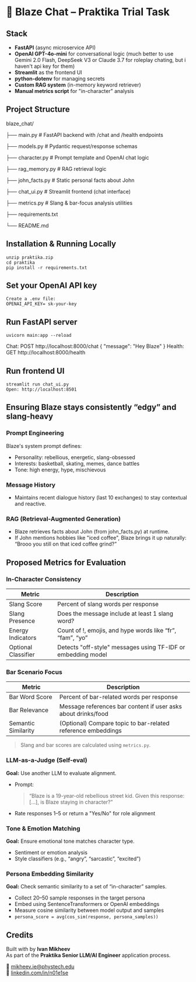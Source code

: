 # 🍻 Blaze Chat – Praktika Trial Task

## Stack

- **FastAPI** (async microservice API)
- **OpenAI GPT-4o-mini** for conversational logic (much better to use Gemini 2.0 Flash,  DeepSeek V3 or Claude 3.7 for roleplay chating, but i haven't api key for them)
- **Streamlit** as the frontend UI
- **python-dotenv** for managing secrets
- **Custom RAG system** (in-memory keyword retriever)
- **Manual metrics script** for "in-character" analysis

## Project Structure

blaze_chat/ 

├── main.py # FastAPI backend with /chat and /health endpoints 

├── models.py # Pydantic request/response schemas 

├── character.py # Prompt template and OpenAI chat logic 

├── rag_memory.py # RAG retrieval logic 

├── john_facts.py # Static personal facts about John 

├── chat_ui.py # Streamlit frontend (chat interface) 

├── metrics.py # Slang & bar-focus analysis utilities 

├── requirements.txt 

└── README.md

## Installation & Running Locally
    unzip praktika.zip
    cd praktika
    pip install -r requirements.txt


## Set your OpenAI API key
    Create a .env file:
    OPENAI_API_KEY= sk-your-key


## Run FastAPI server
    uvicorn main:app --reload

Chat: POST http://localhost:8000/chat { "message": "Hey Blaze" }
Health: GET http://localhost:8000/health

## Run frontend UI
    streamlit run chat_ui.py
    Open: http://localhost:8501


## Ensuring Blaze stays consistently “edgy” and slang-heavy

### Prompt Engineering
Blaze's system prompt defines:
- Personality: rebellious, energetic, slang-obsessed
- Interests: basketball, skating, memes, dance battles
- Tone: high energy, hype, mischievous

### Message History
- Maintains recent dialogue history (last 10 exchanges) to stay contextual and reactive.

### RAG (Retrieval-Augmented Generation)
- Blaze retrieves facts about John (from john_facts.py) at runtime.
- If John mentions hobbies like "iced coffee", Blaze brings it up naturally:
“Brooo you still on that iced coffee grind?”


## Proposed Metrics for Evaluation

### In-Character Consistency

| Metric              | Description                                                    |
|---------------------|----------------------------------------------------------------|
| Slang Score         | Percent of slang words per response                            |
| Slang Presence      | Does the message include at least 1 slang word?                |
| Energy Indicators   | Count of !, emojis, and hype words like “fr”, “fam”, “yo”      |
| Optional Classifier | Detects "off-style" messages using TF-IDF or embedding model   |

### Bar Scenario Focus

| Metric              | Description                                                    |
|---------------------|----------------------------------------------------------------|
| Bar Word Score      | Percent of bar-related words per response                      |
| Bar Relevance       | Message references bar content if user asks about drinks/food  |
| Semantic Similarity | (Optional) Compare topic to bar-related reference embeddings   |


> Slang and bar scores are calculated using `metrics.py`.

### **LLM-as-a-Judge (Self-eval)**

**Goal:** Use another LLM to evaluate alignment.
- Prompt:
  > “Blaze is a 19-year-old rebellious street kid. Given this response: [...], is Blaze staying in character?”
- Rate responses 1–5 or return a "Yes/No" for role alignment

### **Tone & Emotion Matching**
**Goal:** Ensure emotional tone matches character type.
- Sentiment or emotion analysis
- Style classifiers (e.g., “angry”, “sarcastic”, “excited”)

### **Persona Embedding Similarity**
**Goal:** Check semantic similarity to a set of “in-character” samples.
- Collect 20–50 sample responses in the target persona
- Embed using SentenceTransformers or OpenAI embeddings
- Measure cosine similarity between model output and samples
- `persona_score = avg(cos_sim(response, persona_samples))`


## Credits

Built with by **Ivan Mikheev**  
As part of the **Praktika Senior LLM/AI Engineer** application process.

📧 mikheev.ie@phystech.edu  
🔗 [linkedin.com/in/n01e1se](https://linkedin.com/in/n01e1se)
